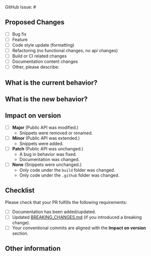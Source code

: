 GitHub Issue: #
<!-- Link to relevant GitHub issue if applicable.
     All PRs should be associated with an issue -->

## Proposed Changes
<!-- Please check one or more that apply to this PR. -->

 - [ ] Bug fix
 - [ ] Feature
 - [ ] Code style update (formatting)
 - [ ] Refactoring (no functional changes, no api changes)
 - [ ] Build or CI related changes
 - [ ] Documentation content changes
 - [ ] Other, please describe:

## What is the current behavior?
<!-- Please describe the current behavior that you are modifying,
     or link to a relevant issue. -->

## What is the new behavior?
<!-- Please describe the new behavior after your modifications. -->

## Impact on version
<!-- Please select one or more based on your commits. -->

- [ ] **Major** (Public API was modified.)
  - Snippets were removed or renamed.
- [ ] **Minor** (Public API was extended.)
  - Snippets were added.
- [ ] **Patch** (Public API was unchanged.)
  - A bug in behavior was fixed.
  - Documentation was changed.
- [ ] **None** (Snippets were unchanged.)
  - Only code under the `build` folder was changed.
  - Only code under the `.github` folder was changed.

## Checklist

Please check that your PR fulfills the following requirements:

- [ ] Documentation has been added/updated.
- [ ] Updated [BREAKING_CHANGES.md](../BREAKING_CHANGES.md) (if you introduced a breaking change).
- [ ] Your conventional commits are aligned with the **Impact on version** section.

<!-- If this PR contains a breaking change, please describe the impact
     and migration path for existing applications below. -->

## Other information
<!-- Please provide any additional information if necessary -->

